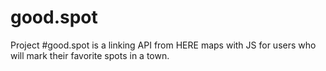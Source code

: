 # good.spot
Project #good.spot is a linking API from HERE maps with JS for users who will mark their favorite spots in a town.
